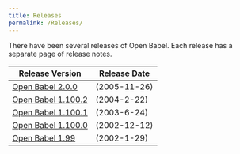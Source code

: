 ```yaml
---
title: Releases
permalink: /Releases/
---
```


There have been several releases of Open Babel. Each release has a separate page of release notes.

| Release Version                                      | Release Date |
|------------------------------------------------------|--------------|
| [Open Babel 2.0.0](/Open_Babel_2.0.0 "wikilink")     | (2005-11-26) |
| [Open Babel 1.100.2](/Open_Babel_1.100.2 "wikilink") | (2004-2-22)  |
| [Open Babel 1.100.1](/Open_Babel_1.100.1 "wikilink") | (2003-6-24)  |
| [Open Babel 1.100.0](/Open_Babel_1.100.0 "wikilink") | (2002-12-12) |
| [Open Babel 1.99](/Open_Babel_1.99 "wikilink")       | (2002-1-29)  |

